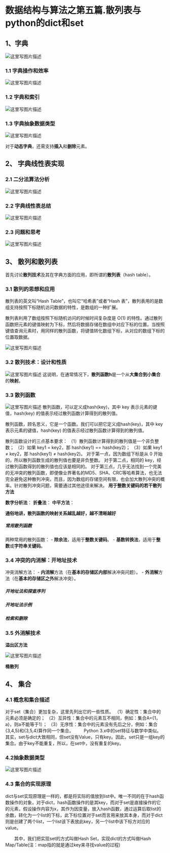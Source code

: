 # 数据结构与算法之第五篇.散列表与python的dict和set 
## 1、**字典**

![这里写图片描述](%E6%95%B0%E6%8D%AE%E7%BB%93%E6%9E%84%E4%B8%8E%E7%AE%97%E6%B3%95%E4%B9%8B%E7%AC%AC%E4%BA%94%E7%AF%87.%E6%95%A3%E5%88%97%E8%A1%A8.assets/SouthEast-20201201192824301)

### 1.1 **字典操作和效率**

![这里写图片描述](%E6%95%B0%E6%8D%AE%E7%BB%93%E6%9E%84%E4%B8%8E%E7%AE%97%E6%B3%95%E4%B9%8B%E7%AC%AC%E4%BA%94%E7%AF%87.%E6%95%A3%E5%88%97%E8%A1%A8.assets/SouthEast-20201201192837092)

### 1.2 **字典和索引**

![这里写图片描述](%E6%95%B0%E6%8D%AE%E7%BB%93%E6%9E%84%E4%B8%8E%E7%AE%97%E6%B3%95%E4%B9%8B%E7%AC%AC%E4%BA%94%E7%AF%87.%E6%95%A3%E5%88%97%E8%A1%A8.assets/SouthEast-20201201192836595)

### 1.3 **字典抽象数据类型**

![这里写图片描述](%E6%95%B0%E6%8D%AE%E7%BB%93%E6%9E%84%E4%B8%8E%E7%AE%97%E6%B3%95%E4%B9%8B%E7%AC%AC%E4%BA%94%E7%AF%87.%E6%95%A3%E5%88%97%E8%A1%A8.assets/SouthEast-20201201192826627)

对于**动态字典**，还需支持**插入**和**删除**元素。


## 2、 字典线性表实现

### 2.1 **二分法算法分析**

![这里写图片描述](%E6%95%B0%E6%8D%AE%E7%BB%93%E6%9E%84%E4%B8%8E%E7%AE%97%E6%B3%95%E4%B9%8B%E7%AC%AC%E4%BA%94%E7%AF%87.%E6%95%A3%E5%88%97%E8%A1%A8.assets/SouthEast-20201201192826333)

### 2.2 字典线性表总结

![这里写图片描述](%E6%95%B0%E6%8D%AE%E7%BB%93%E6%9E%84%E4%B8%8E%E7%AE%97%E6%B3%95%E4%B9%8B%E7%AC%AC%E4%BA%94%E7%AF%87.%E6%95%A3%E5%88%97%E8%A1%A8.assets/SouthEast-20201201192829183)

### 2.3 **问题和思考**

![这里写图片描述](%E6%95%B0%E6%8D%AE%E7%BB%93%E6%9E%84%E4%B8%8E%E7%AE%97%E6%B3%95%E4%B9%8B%E7%AC%AC%E4%BA%94%E7%AF%87.%E6%95%A3%E5%88%97%E8%A1%A8.assets/SouthEast-20201201192828587)

## 3、 散列和散列表

首先讨论**散列技术**及其在字典方面的应用，即所谓的**散列表**（hash table）。

### 3.1 散列的思想和应用
散列表的英文叫“Hash Table”，也叫它“哈希表”或者“Hash 表”，散列表用的是数组支持按照下标随机访问数据的特性，是数组的一种扩展。

散列表利用了数组按照下标随机访问的时候时间复杂度是 O(1) 的特性。通过散列函数把元素的键值映射为下标，然后将数据存储在数组中对应下标的位置。当按照键值查询元素时，用同样的散列函数，将键值转化数组下标，从对应的数组下标的位置取数据。

![这里写图片描述](%E6%95%B0%E6%8D%AE%E7%BB%93%E6%9E%84%E4%B8%8E%E7%AE%97%E6%B3%95%E4%B9%8B%E7%AC%AC%E4%BA%94%E7%AF%87.%E6%95%A3%E5%88%97%E8%A1%A8.assets/SouthEast-20201201192830232)

### 3.2 **散列技术：设计和性质**

![这里写图片描述](%E6%95%B0%E6%8D%AE%E7%BB%93%E6%9E%84%E4%B8%8E%E7%AE%97%E6%B3%95%E4%B9%8B%E7%AC%AC%E4%BA%94%E7%AF%87.%E6%95%A3%E5%88%97%E8%A1%A8.assets/SouthEast-20201201192831037)
这说明，在通常情况下，**散列函数h**是一个从**大集合到小集合**的**映射**。

### 3.3 散列函数

![这里写图片描述](%E6%95%B0%E6%8D%AE%E7%BB%93%E6%9E%84%E4%B8%8E%E7%AE%97%E6%B3%95%E4%B9%8B%E7%AC%AC%E4%BA%94%E7%AF%87.%E6%95%A3%E5%88%97%E8%A1%A8.assets/SouthEast-20201201192848558)
散列函数，可以定义成hash(key)，其中 key 表示元素的键值，hash(key) 的值表示经过散列函数计算得到的散列值。

散列函数，顾名思义，它是一个函数。我们可以把它定义成hash(key)，其中 key 表示元素的键值，hash(key) 的值表示经过散列函数计算得到的散列值。

散列函数设计的三点基本要求：
（1）散列函数计算得到的散列值是一个非负整数；
（2）如果 key1 = key2，那 hash(key1) == hash(key2)；
（3）如果 key1 ≠ key2，那 hash(key1) ≠ hash(key2)。
对于第一点，因为数组下标是从 0 开始的，所以散列函数生成的散列值也要是非负整数。
对于第二点，相同的 key，经过散列函数得到的散列值也应该是相同的。
对于第三点，几乎无法找到一个完美的无冲突的散列函数，即便像业界著名的MD5、SHA、CRC等哈希算法，也无法完全避免这种散列冲突。而且，因为数组的存储空间有限，也会加大散列冲突的概率。针对散列冲突问题，需要通过其他途径来解决。
**用于整数关键码的若干散列方法**

 **数字分析法**：
 **折叠法**：
 **中平方法**：

**通俗地讲，散列函数的映射关系越乱越好，越不清晰越好**

##### **常用散列函数**

两种常用的散列函数：
\- **除余法**，适用于**整数关键码**。
\- **基数转换法**，适用于**整数**或**字符串关键码**。








### 3.4 冲突的内消解：开地址技术

冲突消解方法：
\- **内消解**方法（在**基本的存储区内部**解决冲突问题）。
\- **外消解**方法（在**基本的存储区之外**解决冲突）。

##### **开地址法和探查序列**

##### **开地址法示例**

##### **检索和删除**



### 3.5 外消解技术

**溢出区方法**

![这里写图片描述](%E6%95%B0%E6%8D%AE%E7%BB%93%E6%9E%84%E4%B8%8E%E7%AE%97%E6%B3%95%E4%B9%8B%E7%AC%AC%E4%BA%94%E7%AF%87.%E6%95%A3%E5%88%97%E8%A1%A8.assets/SouthEast-20201201192833541)

**桶散列**






## 4、 集合

### 4.1 **概念和集合描述**
对于set（集合）更加复杂，这里先列出它的一些性质。
（1）确定性：集合中的元素必须是确定的；
（2）互异性：集合中的元素互不相同，例如：集合A={1，a}，则a不能等于1）；
（3）无序性：集合中的元素没有先后之分，例如：集合{3,4,5}和{3,5,4}算作同一个集合。
　　Python 3.x中的set特征与数学中类似。其实，set与dict大致相同，但set没有Value，只有key。因此，set只是一组key的集合。由于key不能重复，所以，在set中，没有重复的key。

### 4.2**抽象数据类型**

![这里写图片描述](%E6%95%B0%E6%8D%AE%E7%BB%93%E6%9E%84%E4%B8%8E%E7%AE%97%E6%B3%95%E4%B9%8B%E7%AC%AC%E4%BA%94%E7%AF%87.%E6%95%A3%E5%88%97%E8%A1%A8.assets/SouthEast-20201201192837437)

### 4.3 集合的实现原理

  dict与set实现原理是一样的，都是将实际的值放到list中。唯一不同的在于hash函数操作的对象，对于dict，hash函数操作的是其key，而对于set是直接操作的它的元素，假设操作内容为x，其作为因变量，放入hash函数，通过运算后取list的余数，转化为一个list的下标，此下标位置对于set而言用来放其本身，而对于dict则是创建了两个list，一个list该下表放此key，另一个list中该下标方对应的value。

　　其中，我们把实现set的方式叫做Hash Set，实现dict的方式叫做Hash Map/Table(注：map指的就是通过key来寻找value的过程)



